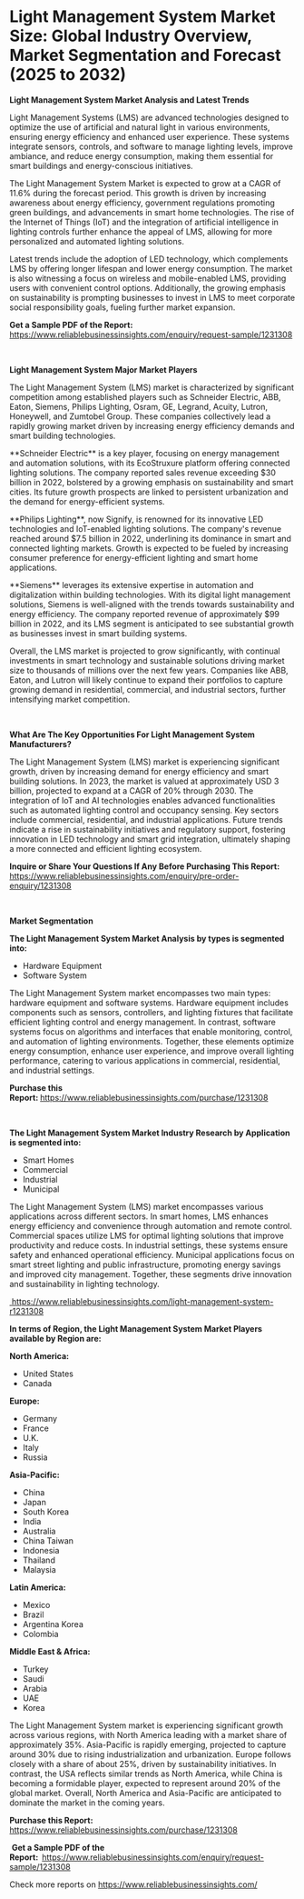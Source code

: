 <p><h1>Light Management System Market Size: Global Industry Overview, Market Segmentation and Forecast (2025 to 2032)</h1></p><p><strong>Light Management System Market Analysis and Latest Trends</strong></p>
<p><p>Light Management Systems (LMS) are advanced technologies designed to optimize the use of artificial and natural light in various environments, ensuring energy efficiency and enhanced user experience. These systems integrate sensors, controls, and software to manage lighting levels, improve ambiance, and reduce energy consumption, making them essential for smart buildings and energy-conscious initiatives.</p><p>The Light Management System Market is expected to grow at a CAGR of 11.6% during the forecast period. This growth is driven by increasing awareness about energy efficiency, government regulations promoting green buildings, and advancements in smart home technologies. The rise of the Internet of Things (IoT) and the integration of artificial intelligence in lighting controls further enhance the appeal of LMS, allowing for more personalized and automated lighting solutions.</p><p>Latest trends include the adoption of LED technology, which complements LMS by offering longer lifespan and lower energy consumption. The market is also witnessing a focus on wireless and mobile-enabled LMS, providing users with convenient control options. Additionally, the growing emphasis on sustainability is prompting businesses to invest in LMS to meet corporate social responsibility goals, fueling further market expansion.</p></p>
<p><strong>Get a Sample PDF of the Report:&nbsp;</strong> <a href="https://www.reliablebusinessinsights.com/enquiry/request-sample/1231308?utm_campaign=3079&utm_medium=2&utm_source=Github&utm_content=ia&utm_term=11032025&utm_id=light-management-system">https://www.reliablebusinessinsights.com/enquiry/request-sample/1231308</a></p>
<p>&nbsp;</p>
<p><strong>Light Management System Major Market Players</strong></p>
<p><p>The Light Management System (LMS) market is characterized by significant competition among established players such as Schneider Electric, ABB, Eaton, Siemens, Philips Lighting, Osram, GE, Legrand, Acuity, Lutron, Honeywell, and Zumtobel Group. These companies collectively lead a rapidly growing market driven by increasing energy efficiency demands and smart building technologies.</p><p>**Schneider Electric** is a key player, focusing on energy management and automation solutions, with its EcoStruxure platform offering connected lighting solutions. The company reported sales revenue exceeding $30 billion in 2022, bolstered by a growing emphasis on sustainability and smart cities. Its future growth prospects are linked to persistent urbanization and the demand for energy-efficient systems.</p><p>**Philips Lighting**, now Signify, is renowned for its innovative LED technologies and IoT-enabled lighting solutions. The company's revenue reached around $7.5 billion in 2022, underlining its dominance in smart and connected lighting markets. Growth is expected to be fueled by increasing consumer preference for energy-efficient lighting and smart home applications.</p><p>**Siemens** leverages its extensive expertise in automation and digitalization within building technologies. With its digital light management solutions, Siemens is well-aligned with the trends towards sustainability and energy efficiency. The company reported revenue of approximately $99 billion in 2022, and its LMS segment is anticipated to see substantial growth as businesses invest in smart building systems.</p><p>Overall, the LMS market is projected to grow significantly, with continual investments in smart technology and sustainable solutions driving market size to thousands of millions over the next few years. Companies like ABB, Eaton, and Lutron will likely continue to expand their portfolios to capture growing demand in residential, commercial, and industrial sectors, further intensifying market competition.</p></p>
<p>&nbsp;</p>
<p><strong>What Are The Key Opportunities For Light Management System Manufacturers?</strong></p>
<p><p>The Light Management System (LMS) market is experiencing significant growth, driven by increasing demand for energy efficiency and smart building solutions. In 2023, the market is valued at approximately USD 3 billion, projected to expand at a CAGR of 20% through 2030. The integration of IoT and AI technologies enables advanced functionalities such as automated lighting control and occupancy sensing. Key sectors include commercial, residential, and industrial applications. Future trends indicate a rise in sustainability initiatives and regulatory support, fostering innovation in LED technology and smart grid integration, ultimately shaping a more connected and efficient lighting ecosystem.</p></p>
<p><strong>Inquire or Share Your Questions If Any Before Purchasing This Report:</strong> <a href="https://www.reliablebusinessinsights.com/enquiry/pre-order-enquiry/1231308?utm_campaign=3079&utm_medium=2&utm_source=Github&utm_content=ia&utm_term=11032025&utm_id=light-management-system">https://www.reliablebusinessinsights.com/enquiry/pre-order-enquiry/1231308</a></p>
<p>&nbsp;</p>
<p><strong>Market Segmentation</strong></p>
<p><strong>The Light Management System Market Analysis by types is segmented into:</strong></p>
<p><ul><li>Hardware Equipment</li><li>Software System</li></ul></p>
<p><p>The Light Management System market encompasses two main types: hardware equipment and software systems. Hardware equipment includes components such as sensors, controllers, and lighting fixtures that facilitate efficient lighting control and energy management. In contrast, software systems focus on algorithms and interfaces that enable monitoring, control, and automation of lighting environments. Together, these elements optimize energy consumption, enhance user experience, and improve overall lighting performance, catering to various applications in commercial, residential, and industrial settings.</p></p>
<p><strong>Purchase this Report:&nbsp;</strong><a href="https://www.reliablebusinessinsights.com/purchase/1231308?utm_campaign=3079&utm_medium=2&utm_source=Github&utm_content=ia&utm_term=11032025&utm_id=light-management-system">https://www.reliablebusinessinsights.com/purchase/1231308</a></p>
<p>&nbsp;</p>
<p><strong>The Light Management System Market Industry Research by Application is segmented into:</strong></p>
<p><ul><li>Smart Homes</li><li>Commercial</li><li>Industrial</li><li>Municipal</li></ul></p>
<p><p>The Light Management System (LMS) market encompasses various applications across different sectors. In smart homes, LMS enhances energy efficiency and convenience through automation and remote control. Commercial spaces utilize LMS for optimal lighting solutions that improve productivity and reduce costs. In industrial settings, these systems ensure safety and enhanced operational efficiency. Municipal applications focus on smart street lighting and public infrastructure, promoting energy savings and improved city management. Together, these segments drive innovation and sustainability in lighting technology.</p></p>
<p><a href="https://www.reliablebusinessinsights.com/light-management-system-r1231308?utm_campaign=3079&utm_medium=2&utm_source=Github&utm_content=ia&utm_term=11032025&utm_id=light-management-system">&nbsp;https://www.reliablebusinessinsights.com/light-management-system-r1231308</a></p>
<p><strong>In terms of Region, the Light Management System Market Players available by Region are:</strong></p>
<p>
    <p> <strong> North America: </strong>
        <ul>
            <li>United States</li>
            <li>Canada</li>
        </ul>
        </p> 
    <p> <strong> Europe: </strong>
        <ul>
            <li>Germany</li>
            <li>France</li>
            <li>U.K.</li>
            <li>Italy</li>
            <li>Russia</li>
        </ul>
        </p> 
    <p> <strong> Asia-Pacific: </strong>
        <ul>
            <li>China</li>
            <li>Japan</li>
            <li>South Korea</li>
            <li>India</li>
            <li>Australia</li>
            <li>China Taiwan</li>
            <li>Indonesia</li>
            <li>Thailand</li>
            <li>Malaysia</li>
        </ul>
        </p> 
    <p> <strong> Latin America: </strong>
        <ul>
            <li>Mexico</li>
            <li>Brazil</li>
            <li>Argentina Korea</li>
            <li>Colombia</li>
        </ul>
        </p> 
    <p> <strong> Middle East & Africa: </strong>
        <ul>
            <li>Turkey</li>
            <li>Saudi</li>
            <li>Arabia</li>
            <li>UAE</li>
            <li>Korea</li>
        </ul>
    </p>
    </p>
<p><p>The Light Management System market is experiencing significant growth across various regions, with North America leading with a market share of approximately 35%. Asia-Pacific is rapidly emerging, projected to capture around 30% due to rising industrialization and urbanization. Europe follows closely with a share of about 25%, driven by sustainability initiatives. In contrast, the USA reflects similar trends as North America, while China is becoming a formidable player, expected to represent around 20% of the global market. Overall, North America and Asia-Pacific are anticipated to dominate the market in the coming years.</p></p>
<p><strong>Purchase this Report: </strong><a href="https://www.reliablebusinessinsights.com/purchase/1231308?utm_campaign=3079&utm_medium=2&utm_source=Github&utm_content=ia&utm_term=11032025&utm_id=light-management-system">https://www.reliablebusinessinsights.com/purchase/1231308</a></p>
<p>&nbsp;<strong>Get a Sample PDF of the Report:&nbsp;&nbsp;</strong><a href="https://www.reliablebusinessinsights.com/enquiry/request-sample/1231308?utm_campaign=3079&utm_medium=2&utm_source=Github&utm_content=ia&utm_term=11032025&utm_id=light-management-system">https://www.reliablebusinessinsights.com/enquiry/request-sample/1231308</a></p>
<p><strong></strong></p>
<p>Check more reports on <a href="https://www.reliablebusinessinsights.com/?utm_campaign=3079&utm_medium=2&utm_source=Github&utm_content=ia&utm_term=11032025&utm_id=light-management-system">https://www.reliablebusinessinsights.com/</a></p>